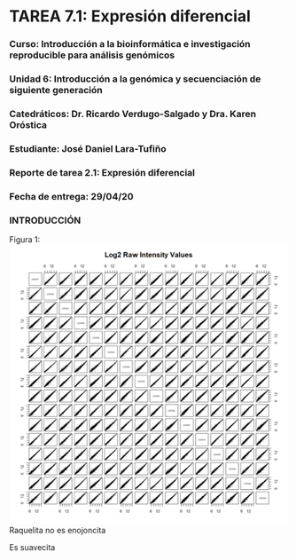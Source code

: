 # TAREA 7.1: Expresión diferencial
### Curso: Introducción a la bioinformática e investigación reproducible para análisis genómicos
### Unidad 6: Introducción a la genómica y secuenciación de siguiente generación
### Catedráticos: Dr. Ricardo Verdugo-Salgado y Dra. Karen Oróstica
### Estudiante: José Daniel Lara-Tufiño
### Reporte de tarea 2.1: Expresión diferencial
### Fecha de entrega: 29/04/20

### INTRODUCCIÓN







Figura 1: 
![alt text](https://github.com/jdaniellt/Figura-1.-Diagrama-de-caja-de-datos-sin-procesar-en-escala-log-por-microarreglo-y-calidad-de-sonda./blob/master/Pairs_scatter_log2.png)
Raquelita no es enojoncita

Es suavecita
